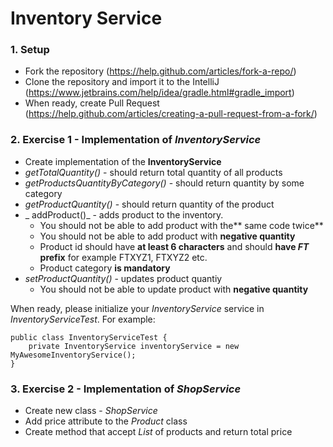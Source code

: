 # Inventory Service

### 1. Setup
* Fork the repository (https://help.github.com/articles/fork-a-repo/)
* Clone the repository and import it to the IntelliJ (https://www.jetbrains.com/help/idea/gradle.html#gradle_import)
* When ready, create Pull Request (https://help.github.com/articles/creating-a-pull-request-from-a-fork/)

### 2. Exercise 1 - Implementation of _InventoryService_

* Create implementation of the __InventoryService__
* _getTotalQuantity()_ - should return total quantity of all products
* _getProductsQuantityByCategory()_ - should return quantity by some category
* _getProductQuantity()_ - should return quantity of the product
* _ addProduct()_ - adds product to the inventory.
    * You should not be able to add product with the** same code twice**
	* You should not be able to add product with **negative quantity**
	* Product id should have **at least 6 characters** and should **have _FT_ prefix** for example FTXYZ1, FTXYZ2 etc.
	* Product category **is mandatory**
* _setProductQuantity()_ - updates product quantiy
	* You should not be able to update product with **negative quantity**

When ready, please initialize your _InventoryService_ service in _InventoryServiceTest_. For example:

    public class InventoryServiceTest {
        private InventoryService inventoryService = new MyAwesomeInventoryService();
    }

### 3. Exercise 2 - Implementation of _ShopService_

* Create new class - _ShopService_
* Add price attribute to the _Product_ class
* Create method that accept _List_ of products and return total price
